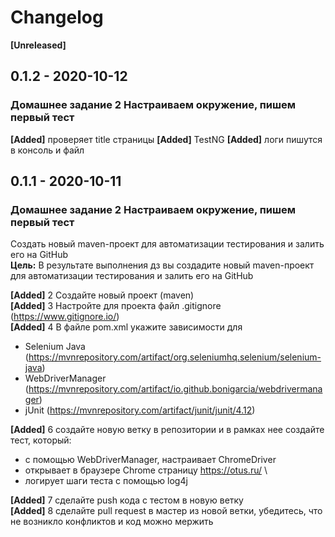 # Changelog

**[Unreleased]**


## 0.1.2 - 2020-10-12
### Домашнее задание 2 Настраиваем окружение, пишем первый тест
**[Added]** проверяет title страницы
**[Added]** TestNG
**[Added]** логи пишутся в консоль и файл 

## 0.1.1 - 2020-10-11
### Домашнее задание 2 Настраиваем окружение, пишем первый тест
Создать новый maven-проект для автоматизации тестирования и залить его на GitHub\
**Цель:** В результате выполнения дз вы создадите новый maven-проект для автоматизации тестирования и залить его на GitHub

**[Added]** 2 Создайте новый проект (maven)\
**[Added]** 3 Настройте для проекта файл .gitignore (https://www.gitignore.io/)\
**[Added]** 4 В файле pom.xml укажите зависимости для
- Selenium Java (https://mvnrepository.com/artifact/org.seleniumhq.selenium/selenium-java) 
- WebDriverManager (https://mvnrepository.com/artifact/io.github.bonigarcia/webdrivermanager)
- jUnit (https://mvnrepository.com/artifact/junit/junit/4.12)

**[Added]** 6 создайте новую ветку в репозитории и в рамках нее создайте тест, который:
- с помощью WebDriverManager, настраивает ChromeDriver
- открывает в браузере Chrome страницу https://otus.ru/ \
- логирует шаги теста с помощью log4j

**[Added]** 7 сделайте push кода с тестом в новую ветку\
**[Added]** 8 сделайте pull request в мастер из новой ветки, убедитесь, что не возникло конфликтов и код можно мержить
